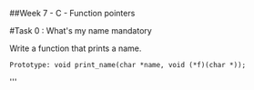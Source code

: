 ##Week 7 - C - Function pointers

#Task 0 :  What's my name
mandatory

Write a function that prints a name.

    Prototype: void print_name(char *name, void (*f)(char *));

'''


